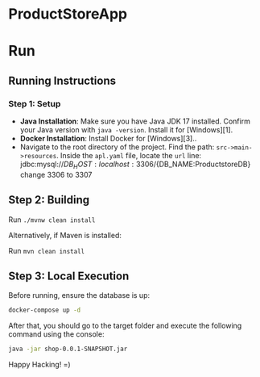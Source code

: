 # ProductStoreApp

# Run

## Running Instructions

### Step 1: Setup

- **Java Installation**: Make sure you have Java JDK 17 installed. Confirm your Java version with `java -version`.
  Install it for [Windows][1].
- **Docker Installation**: Install Docker for [Windows][3]..
- Navigate to the root directory of the project. Find the path: `src->main->resources`.
  Inside the `apl.yaml` file, locate the `url` line:  jdbc:mysql://${DB_HOST:localhost}:
  3306/${DB_NAME:ProductstoreDB}
  change 3306 to 3307

## Step 2: Building

Run `./mvnw clean install`

Alternatively, if Maven is installed:

Run `mvn clean install`

## Step 3: Local Execution

Before running, ensure the database is up:

``` sh
docker-compose up -d
```

After that, you should go to the target folder and execute the following command using the console:

``` sh
java -jar shop-0.0.1-SNAPSHOT.jar
```

Happy Hacking! =)